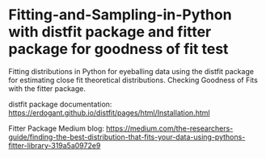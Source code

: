 # Fitting-and-Sampling-in-Python with distfit package and fitter package for goodness of fit test
Fitting distributions in Python for eyeballing data using the distfit package for estimating close fit theoretical distributions. Checking Goodness of Fits with the fitter package. 

distfit package documentation:
https://erdogant.github.io/distfit/pages/html/Installation.html

Fitter Package Medium blog:
https://medium.com/the-researchers-guide/finding-the-best-distribution-that-fits-your-data-using-pythons-fitter-library-319a5a0972e9

